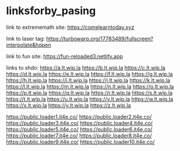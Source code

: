 # linksforby_pasing
link to extrememath site: https://comelearntoday.xyz





link to laser tag: https://turbowarp.org/17783489/fullscreen?interpolate&hqpen





link to fun site: https://fun-reloaded3.netlify.app






links to shdo: https://a.lt.wip.la https://b.lt.wip.la https://c.lt.wip.la https://d.lt.wip.la https://e.lt.wip.la https://f.lt.wip.la https://g.lt.wip.la https://h.lt.wip.la https://i.lt.wip.la https://j.lt.wip.la https://k.lt.wip.la https://l.lt.wip.la https://m.lt.wip.la https://n.lt.wip.la https://o.lt.wip.la https://p.lt.wip.la https://q.lt.wip.la https://r.lt.wip.la https://s.lt.wip.la https://t.lt.wip.la https://u.lt.wip.la https://v.lt.wip.la https://w.lt.wip.la https://x.lt.wip.la https://y.lt.wip.la https://z.lt.wip.la






https://public.loader1.it4e.co/ https://public.loader2.it4e.co/ https://public.loader3.it4e.co/ https://public.loader4.it4e.co/ https://public.loader5.it4e.co/ https://public.loader6.it4e.co/ https://public.loader7.it4e.co/ https://public.loader8.it4e.co/ https://public.loader9.it4e.co/ https://public.loader10.it4e.co/
